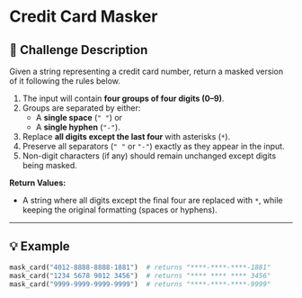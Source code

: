 # Credit Card Masker

## 📝 Challenge Description

Given a string representing a credit card number, return a masked version of it following the rules below.

1. The input will contain **four groups of four digits (0–9)**.
2. Groups are separated by either:
   - A **single space** (`" "`) or  
   - A **single hyphen** (`"-"`).
3. Replace **all digits except the last four** with asterisks (`*`).
4. Preserve all separators (`" "` or `"-"`) exactly as they appear in the input.
5. Non-digit characters (if any) should remain unchanged except digits being masked.

**Return Values:**

- A string where all digits except the final four are replaced with `*`, while keeping the original formatting (spaces or hyphens).

---

## 💡 Example

```python
mask_card("4012-8888-8888-1881")  # returns "****-****-****-1881"
mask_card("1234 5678 9012 3456")  # returns "**** **** **** 3456"
mask_card("9999-9999-9999-9999")  # returns "****-****-****-9999"
